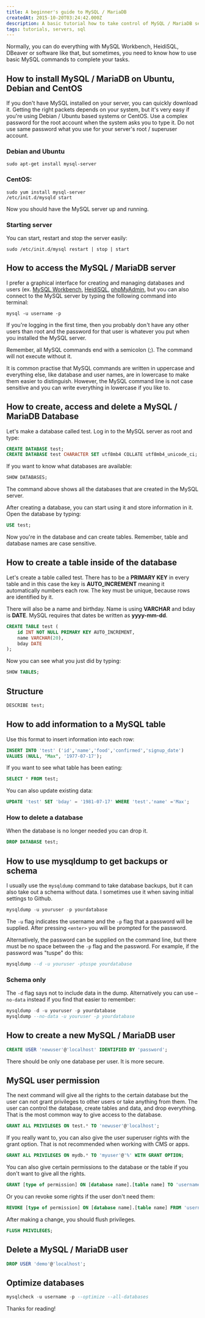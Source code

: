 ```yaml
---
title: A beginner's guide to MySQL / MariaDB
createdAt: 2015-10-20T03:24:42.000Z
description: A basic tutorial how to take control of MySQL / MariaDB server, how to make a database and a user, and how to store information in the MySQL database.
tags: tutorials, servers, sql
---
```


Normally, you can do everything with MySQL Workbench, HeidiSQL, DBeaver or software like that, but sometimes, you need to know how to use basic MySQL commands to complete your tasks.

## How to install MySQL / MariaDB on Ubuntu, Debian and CentOS

If you don't have MySQL installed on your server, you can quickly download it. Getting the right packets depends on your system, but it's very easy if you're using Debian / Ubuntu based systems or CentOS. Use a complex password for the root account when the system asks you to type it. Do not use same password what you use for your server's root / superuser account.

### Debian and Ubuntu

```Shell
sudo apt-get install mysql-server
```

### CentOS:

```Shell
sudo yum install mysql-server
/etc/init.d/mysqld start
```

Now you should have the MySQL server up and running.

### Starting server

You can start, restart and stop the server easily:

```Shell
sudo /etc/init.d/mysql restart | stop | start
```

## How to access the MySQL / MariaDB server

I prefer a graphical interface for creating and managing databases and users (ex. [MySQL Workbench](https://www.mysql.com/products/workbench/), [HeidiSQL](https://www.heidisql.com/), [phpMyAdmin](https://www.phpmyadmin.net/), but you can also connect to the MySQL server by typing the following command into terminal:

```Shell
mysql -u username -p
```

If you're logging in the first time, then you probably don't have any other users than root and the password for that user is whatever you put when you installed the MySQL server.

Remember, all MySQL commands end with a semicolon (;). The command will not execute without it.

It is common practise that MySQL commands are written in uppercase and everything else, like database and user names, are in lowercase to make them easier to distinguish. However, the MySQL command line is not case sensitive and you can write everything in lowercase if you like to.

## How to create, access and delete a MySQL / MariaDB Database

Let's make a database called test. Log in to the MySQL server as root and type:

```SQL
CREATE DATABASE test;
CREATE DATABASE test CHARACTER SET utf8mb4 COLLATE utf8mb4_unicode_ci;
```

If you want to know what databases are available:

```SQL
SHOW DATABASES;
```

The command above shows all the databases that are created in the MySQL server.

After creating a database, you can start using it and store information in it. Open the database by typing:

```SQL
USE test;
```

Now you're in the database and can create tables. Remember, table and database names are case sensitive.

## How to create a table inside of the database

Let's create a table called test. There has to be a **PRIMARY KEY** in every table and in this case the key is **AUTO_INCREMENT** meaning it automatically numbers each row. The key must be unique, because rows are identified by it.

There will also be a name and birthday. Name is using **VARCHAR** and bday is **DATE**. MySQL requires that dates be written as **yyyy-mm-dd**.

```SQL
CREATE TABLE test (
    id INT NOT NULL PRIMARY KEY AUTO_INCREMENT,
    name VARCHAR(20),
    bday DATE
);
```

Now you can see what you just did by typing:

```SQL
SHOW TABLES;
```

## Structure

```SQL
DESCRIBE test;
```

## How to add information to a MySQL table

Use this format to insert information into each row:

```SQL
INSERT INTO 'test' ('id','name','food','confirmed','signup_date')
VALUES (NULL, "Max", '1977-07-17');
```

If you want to see what table has been eating:

```SQL
SELECT * FROM test;
```

You can also update existing data:

```SQL
UPDATE 'test' SET 'bday' = '1981-07-17' WHERE 'test'.'name' ='Max';
```

### How to delete a database

When the database is no longer needed you can drop it.

```SQL
DROP DATABASE test;
```

## How to use mysqldump to get backups or schema

I usually use the `mysqldump` command to take database backups, but it can also take out a schema without data. I sometimes use it when saving initial settings to Github.

```SQL
mysqldump -u youruser -p yourdatabase
```

The `-u` flag indicates the username and the `-p` flag that a password will be supplied. After pressing `<enter>` you will be prompted for the password.

Alternatively, the password can be supplied on the command line, but there must be no space between the `-p` flag and the password. For example, if the password was "tuspe" do this:

```SQL
mysqldump --d -u youruser -ptuspe yourdatabase
```

### Schema only

The `-d` flag says not to include data in the dump. Alternatively you can use `–no-data` instead if you find that easier to remember:

```SQL
mysqldump -d -u youruser -p yourdatabase  
mysqldump --no-data -u youruser -p yourdatabase
```

## How to create a new MySQL / MariaDB user

```SQL
CREATE USER 'newuser'@'localhost' IDENTIFIED BY 'password';
```

There should be only one database per user. It is more secure.

## MySQL user permission

The next command will give all the rights to the certain database but the user can not grant privileges to other users or take anything from them. The user can control the database, create tables and data, and drop everything. That is the most common way to give access to the database.

```SQL
GRANT ALL PRIVILEGES ON test.* TO 'newuser'@'localhost';
```

If you really want to, you can also give the user superuser rights with the grant option. That is not recommended when working with CMS or apps.

```SQL
GRANT ALL PRIVILEGES ON mydb.* TO 'myuser'@'%' WITH GRANT OPTION;
```

You can also give certain permissions to the database or the table if you don't want to give all the rights.

```SQL
GRANT [type of permission] ON [database name].[table name] TO 'username'@'localhost';
```

Or you can revoke some rights if the user don't need them:

```SQL
REVOKE [type of permission] ON [database name].[table name] FROM 'username'@'localhost';
```

After making a change, you should flush privileges.

```SQL
FLUSH PRIVILEGES;
```

## Delete a MySQL / MariaDB user

```SQL
DROP USER 'demo'@'localhost';
```

## Optimize databases

```SQL
mysqlcheck -u username -p --optimize --all-databases
```

Thanks for reading!